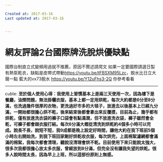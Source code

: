 ```yaml
---

Created at: 2017-03-16
Last updated at: 2017-03-16


---
```


# 網友評論2台國際牌洗脫烘優缺點


國際台制直立式變頻用過就不推薦，原因不贅述請爬文
如果一定要國際請選日製
有熱泵乾衣，缺點是皮帶式帶動<https://youtu.be/tFBSXM95Lzc>，脫水比日立大聲一點
藍大的vx73脫水
<https://youtu.be/Y12uFhs3-2Q>
你參考看看

* * *

cuble:
**至於個人使用心得：我使用上習慣基本上是兩三天使用一次，因為樓下是餐廳，油煙問題，無法掛曬衣服，基本上都一定用烘乾，每次大約都是6分至8分滿，也洗過幾件很厚的衣物，更洗過好市多的大毯子，放進去以後基本上已經九分滿，一開始都很擔心烘不乾，後來結束後都會拿出來反覆摸，目前為止，幾乎都有烘乾，僅有放進洗衣袋的褲子口袋會有點濕潤，但不放進洗衣袋，褲子雖然會全乾，可褲子都會跟衣服打結。每次6分滿大概從清洗到烘乾約4個多小時可以完成。說長不長，說短不短，我9成都是晚上設定好時間，讓他大約在我下班前5個小時左右開始洗，到我下班回家剛好烘乾收衣服，每次烘完，上面棉絮濾網都會滿滿的棉絮，我每次都會清理，聽說沒清理會烘不乾。目前使用下來只能說太強大，很多次我都很擔心放太多衣服，曾經放到8分滿，但完全沒有讓我失望的烘乾。很多人說時間太長，因為早上上班，所以這部份原則上無感。**


